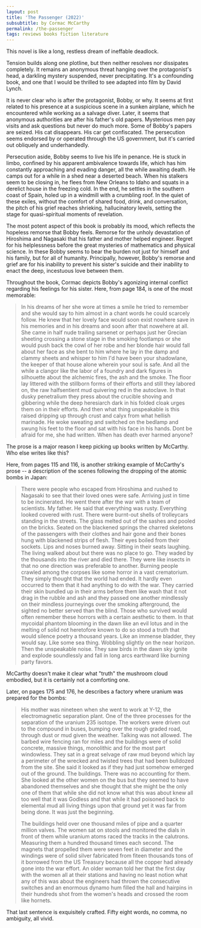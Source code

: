 ```yaml
---
layout: post
title: 'The Passenger (2022)'
subsubtitle: by Cormac McCarthy
permalink: /the-passenger
tags: reviews books fiction literature
---
```


This novel is like a long, restless dream of ineffable deadlock.
<!--more-->
Tension builds along one plotline, but then neither resolves nor dissipates completely.
It remains an anonymous threat hanging over the protagonist's head, a darkling mystery suspended, never precipitating.
It's a confounding book, and one that I would be thrilled to see adapted into film by David Lynch.

It is never clear who is after the protagonist, Bobby, or why.
It seems at first related to his presence at a suspicious scene in a sunken airplane, which he encountered while working as a salvage diver.
Later, it seems that anonymous authorities are after his father's old papers.
Mysterious men pay visits and ask questions but never do much more.
Some of Bobby's papers are seized.
His cat disappears.
His car get confiscated.
The persecution seems endorsed by or operated through the US government, but it's carried out obliquely and underhandedly.

Persecution aside, Bobby seems to live his life in penance.
He is stuck in limbo, confined by his apparent ambivalence towards life, which has him constantly approaching and evading danger, all the while awaiting death.
He camps out for a while in a shed near a deserted beach.
When his stalkers seem to be closing in, he flees from New Orleans to Idaho and squats in a derelict house in the freezing cold.
In the end, he settles in the southern coast of Spain, holed up in a windmill with a crumbling roof.
In the quiet of these exiles, without the comfort of shared food, drink, and conversation, the pitch of his grief reaches shrieking, hallucinatory levels, setting the stage for quasi-spiritual moments of revelation.

The most potent aspect of this book is probably its mood, which reflects the hopeless remorse that Bobby feels.
Remorse for the unholy devastation of Hiroshima and Nagasaki that his father and mother helped engineer.
Regret for his helplessness before the great mysteries of mathematics and physical science.
In these Bobby seems to bear the burden not just for himself and his family, but for all of humanity.
Principally, however, Bobby's remorse and grief are for his inability to prevent his sister's suicide and their inability to enact the deep, incestuous love between them.

Throughout the book, Cormac depicts Bobby's agonizing internal conflict regarding his feelings for his sister.
Here, from page 184, is one of the most memorable:
> In his dreams of her she wore at times a smile he tried to remember and she would say to him almost in a chant words he could scarcely follow.
> He knew that her lovely face would soon exist nowhere save in his memories and in his dreams and soon after that nowehere at all.
> She came in half nude trailing sarsenet or perhaps just her Grecian sheeting crossing a stone stage in the smoking footlamps or she would push back the cowl of her robe and her blonde hair would fall about her face as she bent to him where he lay in the damp and clammy sheets and whisper to him I'd have been your shadowlane, the keeper of that house alone wherein your soul is safe.
> And all the while a clangor like the labor of a foundry and dark figures in silhouette about the alchemic fires, the ash and the smoke.
> The floor lay littered with the stillborn forms of their efforts and still they labored on, the raw halfsentient mud quivering red in the autoclave.
> In that dusky penetralium they press about the crucible shoving and gibbering while the deep heresiarch dark in his folded cloak urges them on in their efforts.
> And then what thing unspeakable is this raised dripping up through crust and calyx from what hellish marinade.
> He woke sweating and switched on the bedlamp and swung his feet to the floor and sat with his face in his hands.
> Dont be afraid for me, she had written.
> When has death ever harmed anyone?

The prose is a major reason I keep picking up books written by McCarthy.
Who else writes like this?

Here, from pages 115 and 116, is another striking example of McCarthy's prose -- a description of the scenes following the dropping of the atomic bombs in Japan:

> There were people who escaped from Hiroshima and rushed to Nagasaki to see that their loved ones were safe.
> Arriving just in time to be incinerated.
> He went there after the war with a team of scientists.
> My father.
> He said that everything was rusty.
> Everything looked covered with rust.
> There were burnt-out shells of trolleycars standing in the streets.
> The glass melted out of the sashes and pooled on the bricks.
> Seated on the blackened springs the charred skeletons of the passengers with their clothes and hair gone and their bones hung with blackened strips of flesh.
> Their eyes boiled from their sockets.
> Lips and noses burned away.
> Sitting in their seats laughing.
> The living walked about but there was no place to go.
> They waded by the thousands into the river and died there.
> They were like insects in that no one direction was preferable to another.
> Burning people crawled among the corpses like some horror in a vast crematorium.
> They simply thought that the world had ended.
> It hardly even occurred to them that it had anything to do with the war.
> They carried their skin bundled up in their arms before them like wash that it not drag in the rubble and ash and they passed one another mindlessly on their mindless journeyings over the smoking afterground, the sighted no better served than the blind.
> Those who survived would often remember these horrors with a certain aesthetic to them.
> In that mycoidal phantom blooming in the dawn like an evil lotus and in the melting of solid not heretofore known to do so stood a truth that would silence poetry a thousand years.
> Like an immense bladder, they would say.
> Like some sea thing.
> Wobbling slightly on the near horizon.
> Then the unspeakable noise.
> They saw birds in the dawn sky ignite and explode soundlessly and fall in long arcs earthward like burning party favors.

McCarthy doesn't make it clear what "truth" the mushroom cloud embodied, but it is certainly not a comforting one.

Later, on pages 175 and 176, he describes a factory where uranium was prepared for the bombs:

> His mother was nineteen when she went to work at Y-12, the electromagnetic separation plant.
> One of the three processes for the separation of the uranium 235 isotope.
> The workers were driven out to the compound in buses, bumping over the rough graded road, through dust or mud given the weather.
> Talking was not allowed.
> The barbed wire fencing ran for miles and the buildings were of solid concrete, massive things, monolithic and for the most part windowless.
> They sat in a great selvage of raw mud beyond which lay a perimeter of the wrecked and twisted trees that had been bulldozed from the site.
> She said it looked as if they had just somehow emerged out of the ground.
> The buildings.
> There was no accounting for them.
> She looked at the other women on the bus but they seemed to have abandoned themselves and she thought that she might be the only one of them that while she did not know what this was about knew all too well that it was Godless and that while it had poisoned back to elemental mud all living things upon that ground yet it was far from being done.
> It was just the beginning.
>
> The buildings held over one thousand miles of pipe and a quarter million valves.
> The women sat on stools and monitored the dials in front of them while uranium atoms raced the tracks in the calutrons.
> Measuring them a hundred thousand times each second.
> The magnets that propelled them were seven feet in diameter and the windings were of solid silver fabricated from fiteen thousands tons of it borrowed from the US Treasury because all the copper had already gone into the war effort.
> An older woman told her that the first day with the women all at their stations and having no least notion what any of this was about the engineers had thrown the consecutive switches and an enormous dynamo hum filled the hall and hairpins in their hundreds shot from the women's heads and crossed the room like hornets.

That last sentence is exquisitely crafted.
Fifty eight words, no comma, no ambiguity, all vivid.
